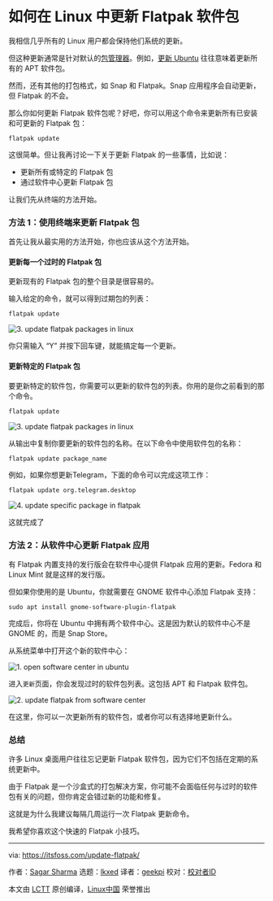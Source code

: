 [#]: subject: "How to Update Flatpak Packages in Linux"
[#]: via: "https://itsfoss.com/update-flatpak/"
[#]: author: "Sagar Sharma https://itsfoss.com/author/sagar/"
[#]: collector: "lkxed"
[#]: translator: "geekpi"
[#]: reviewer: " "
[#]: publisher: " "
[#]: url: " "

如何在 Linux 中更新 Flatpak 软件包
======

我相信几乎所有的 Linux 用户都会保持他们系统的更新。

但这种更新通常是针对默认的[包管理器][1]。例如，[更新 Ubuntu][2] 往往意味着更新所有的 APT 软件包。

然而，还有其他的打包格式，如 Snap 和 Flatpak。Snap 应用程序会自动更新，但 Flatpak 的不会。

那么你如何更新 Flatpak 软件包呢？好吧，你可以用这个命令来更新所有已安装和可更新的 Flatpak 包：

```
flatpak update
```

这很简单。但让我再讨论一下关于更新 Flatpak 的一些事情，比如说：

- 更新所有或特定的 Flatpak 包
- 通过软件中心更新 Flatpak 包

让我们先从终端的方法开始。

### 方法 1：使用终端来更新 Flatpak 包

首先让我从最实用的方法开始，你也应该从这个方法开始。

#### 更新每一个过时的 Flatpak 包

更新现有的 Flatpak 包的整个目录是很容易的。

输入给定的命令，就可以得到过期包的列表：

```
flatpak update
```

![3. update flatpak packages in linux][3]

你只需输入 “Y” 并按下回车键，就能搞定每一个更新。

#### 更新特定的 Flatpak 包

要更新特定的软件包，你需要可以更新的软件包的列表。你用的是你之前看到的那个命令。

```
flatpak update
```

![3. update flatpak packages in linux][4]

从输出中复制你要更新的软件包的名称。在以下命令中使用软件包的名称：

```
flatpak update package_name
```

例如，如果你想更新Telegram，下面的命令可以完成这项工作：

```
flatpak update org.telegram.desktop
```

![4. update specific package in flatpak][5]

这就完成了

### 方法 2：从软件中心更新 Flatpak 应用

有 Flatpak 内置支持的发行版会在软件中心提供 Flatpak 应用的更新。Fedora 和 Linux Mint 就是这样的发行版。

但如果你使用的是 Ubuntu，你就需要在 GNOME 软件中心添加 Flatpak 支持：

```
sudo apt install gnome-software-plugin-flatpak
```

完成后，你将在 Ubuntu 中拥有两个软件中心。这是因为默认的软件中心不是 GNOME 的，而是 Snap Store。

从系统菜单中打开这个新的软件中心：

![1. open software center in ubuntu][6]

进入`更新`页面，你会发现过时的软件包列表。这包括 APT 和 Flatpak 软件包。

![2. update flatpak from software center][7]

在这里，你可以一次更新所有的软件包，或者你可以有选择地更新什么。

### 总结

许多 Linux 桌面用户往往忘记更新 Flatpak 软件包，因为它们不包括在定期的系统更新中。

由于 Flatpak 是一个沙盒式的打包解决方案，你可能不会面临任何与过时的软件包有关的问题，但你肯定会错过新的功能和修复。

这就是为什么我建议每隔几周运行一次 Flatpak 更新命令。

我希望你喜欢这个快速的 Flatpak 小技巧。

--------------------------------------------------------------------------------

via: https://itsfoss.com/update-flatpak/

作者：[Sagar Sharma][a]
选题：[lkxed][b]
译者：[geekpi](https://github.com/geekpi)
校对：[校对者ID](https://github.com/校对者ID)

本文由 [LCTT](https://github.com/LCTT/TranslateProject) 原创编译，[Linux中国](https://linux.cn/) 荣誉推出

[a]: https://itsfoss.com/author/sagar/
[b]: https://github.com/lkxed
[1]: https://itsfoss.com/package-manager/
[2]: https://itsfoss.com/update-ubuntu/
[3]: https://itsfoss.com/wp-content/uploads/2022/12/3.-update-flatpak-packages-in-linux.png
[4]: https://itsfoss.com/wp-content/uploads/2022/12/3.-update-flatpak-packages-in-linux.png
[5]: https://itsfoss.com/wp-content/uploads/2022/12/4.-update-specific-package-in-flatpak.png
[6]: https://itsfoss.com/wp-content/uploads/2022/12/1.-open-software-center-in-ubuntu.png
[7]: https://itsfoss.com/wp-content/uploads/2022/12/2.-update-flatpak-from-software-center.png
